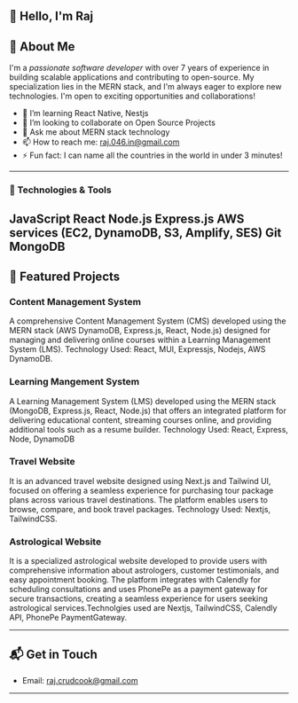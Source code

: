 ## 👋 Hello, I'm Raj

## 🚀 About Me
I'm a *passionate software developer* with over 7 years of experience in building scalable applications and contributing to open-source. My specialization lies in the MERN stack, and I'm always eager to explore new technologies. I'm open to exciting opportunities and collaborations!
- 🌱 I’m learning React Native, Nestjs
- 👯 I’m looking to collaborate on Open Source Projects
- 💬 Ask me about MERN stack technology 
- 📫 How to reach me: raj.046.in@gmail.com
- ⚡ Fun fact: I can name all the countries in the world in under 3 minutes!

---

### 🔧 Technologies & Tools
JavaScript
React
Node.js
Express.js
AWS services (EC2, DynamoDB, S3, Amplify, SES)
Git
MongoDB
---

## 🌟 Featured Projects

### Content Management System
A comprehensive Content Management System (CMS) developed using the MERN stack (AWS DynamoDB, Express.js, React, Node.js) designed for managing and delivering online courses within a Learning Management System (LMS). 
Technology Used: React, MUI, Expressjs, Nodejs, AWS DynamoDB.

### Learning Mangement System
A Learning Management System (LMS) developed using the MERN stack (MongoDB, Express.js, React, Node.js) that offers an integrated platform for delivering educational content, streaming courses online, and providing additional tools such as a resume builder. 
Technology Used: React, Express, Node, DynamoDB

### Travel Website
It is an advanced travel website designed using Next.js and Tailwind UI, focused on offering a seamless experience for purchasing tour package plans across various travel destinations. The platform enables users to browse, compare, and book travel packages.
Technology Used: Nextjs, TailwindCSS.

### Astrological Website
It is a specialized astrological website developed to provide users with comprehensive information about astrologers, customer testimonials, and easy appointment booking. The platform integrates with Calendly for scheduling consultations and uses PhonePe as a payment gateway for secure transactions, creating a seamless experience for users seeking astrological services.Technolgies used are Nextjs, TailwindCSS, Calendly API, PhonePe PaymentGateway.

---

## 📬 Get in Touch

- Email: raj.crudcook@gmail.com
---

